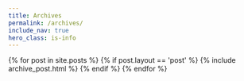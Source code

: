 ```yaml
---
title: Archives
permalink: /archives/
include_nav: true
hero_class: is-info
---
```


<div class="archives" itemscope itemtype="http://schema.org/Blog">
  <section class="section">
    <div class="content">
      {% for post in site.posts %}
      {% if post.layout == 'post' %}
        {% include archive_post.html %}
      {% endif %}
      {% endfor %}
        </ul>
    </div>
  </section>
</div>
